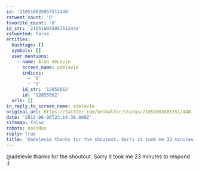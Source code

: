 ```yaml
---
id: '210510035057512448'
retweet_count: '0'
favorite_count: '0'
id_str: '210510035057512448'
retweeted: false
entities:
  hashtags: []
  symbols: []
  user_mentions:
    - name: Alan deLevie
      screen_name: adelevie
      indices:
        - '0'
        - '9'
      id_str: '12855662'
      id: '12855662'
  urls: []
in_reply_to_screen_name: adelevie
original_url: https://twitter.com/benbalter/status/210510035057512448
date: '2012-06-06T23:14:38.000Z'
sitemap: false
robots: noindex
reply: true
title: '@adelevie thanks for the shoutout. Sorry it took me 23 minutes to respond :)'
---
```


@adelevie thanks for the shoutout. Sorry it took me 23 minutes to respond :)